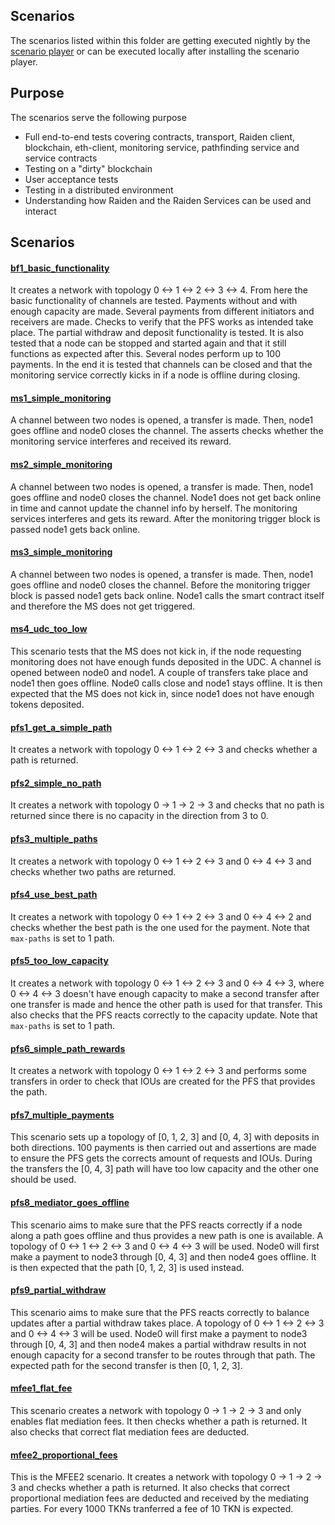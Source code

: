 ## Scenarios

The scenarios listed within this folder are getting executed nightly by the [scenario player](https://github.com/raiden-network/scenario-player/) or can be executed locally after installing the scenario player.

## Purpose

The scenarios serve the following purpose

- Full end-to-end tests covering contracts, transport, Raiden client, blockchain, eth-client, monitoring service, pathfinding service and service contracts
- Testing on a "dirty" blockchain
- User acceptance tests
- Testing in a distributed environment
- Understanding how Raiden and the Raiden Services can be used and interact

## Scenarios

#### [bf1_basic_functionality](./bf1_basic_functionality.yaml)

It creates a network with topology 0 <-> 1 <-> 2 <-> 3 <-> 4. From here the basic functionality of channels are tested.
Payments without and with enough capacity are made. Several payments from different initiators and receivers are made.
Checks to verify that the PFS works as intended take place. The partial withdraw and deposit functionality is tested.
It is also tested that a node can be stopped and started again and that it still functions as expected after this.
Several nodes perform up to 100 payments.
In the end it is tested that channels can be closed and that the monitoring service correctly kicks in if a node is offline during closing.

#### [ms1_simple_monitoring](./ms1_simple_monitoring.yaml)

A channel between two nodes is opened, a transfer is made. Then, node1 goes offline
and node0 closes the channel. The asserts checks whether the monitoring service interferes and received its reward.

#### [ms2_simple_monitoring](./ms2_simple_monitoring.yaml)

A channel between two nodes is opened, a transfer is made. Then, node1 goes offline and node0 closes the channel. Node1 does not get back online in time and cannot update the channel info by herself. The monitoring services interferes and gets its reward. After the monitoring trigger block is passed node1 gets back online.

#### [ms3_simple_monitoring](./ms3_simple_monitoring.yaml)

A channel between two nodes is opened, a transfer is made. Then, node1 goes offline and node0 closes the channel. Before the monitoring trigger block is passed node1 gets back online. Node1 calls the smart contract itself and therefore the MS does not get triggered.

#### [ms4_udc_too_low](./ms4_udc_too_low.yaml)

This scenario tests that the MS does not kick in, if the node requesting monitoring does
not have enough funds deposited in the UDC. A channel is opened between node0 and node1.
A couple of transfers take place and node1 then goes offline. Node0 calls close and node1
stays offline. It is then expected that the MS does not kick in, since node1 does not have
enough tokens deposited.

#### [pfs1_get_a_simple_path](./pfs1_get_a_simple_path.yaml)

It creates a network with topology 0 <-> 1 <-> 2 <-> 3 and checks whether a path is returned.

#### [pfs2_simple_no_path](./pfs2_simple_no_path.yaml)

It creates a network with topology 0 -> 1 -> 2 -> 3 and checks that no path is returned since there is no capacity in the direction from 3 to 0.

#### [pfs3_multiple_paths](./pfs3_multiple_paths.yaml)

It creates a network with topology 0 <-> 1 <-> 2 <-> 3 and 0 <-> 4 <-> 3 and checks whether two paths are returned.

#### [pfs4_use_best_path](./pfs4_use_best_path.yaml)

It creates a network with topology 0 <-> 1 <-> 2 <-> 3 and 0 <-> 4 <-> 2 and checks whether the best path is the one used for the payment. 
Note that `max-paths` is set to 1 path.

#### [pfs5_too_low_capacity](./pfs5_too_low_capacity.yaml)

It creates a network with topology 0 <-> 1 <-> 2 <-> 3 and 0 <-> 4 <-> 3, where 0 <-> 4 <-> 3 doesn't have enough capacity to make a second transfer after one transfer is made and hence the other path is used for that transfer. This also checks that the PFS reacts correctly to the capacity update.
Note that `max-paths` is set to 1 path.

#### [pfs6_simple_path_rewards](./pfs6_simple_path_rewards.yaml)

It creates a network with topology 0 <-> 1 <-> 2 <-> 3 and performs some transfers in order to check that IOUs are created for the PFS that provides the path.

#### [pfs7_multiple_payments](./pfs7_multiple_payments.yaml)

This scenario sets up a topology of [0, 1, 2, 3] and [0, 4, 3] with deposits in both directions.
100 payments is then carried out and assertions are made to ensure the PFS gets the corrects amount
of requests and IOUs. During the transfers the [0, 4, 3] path will have too low capacity and the other one
should be used.

#### [pfs8_mediator_goes_offline](./pfs8_mediator_goes_offline.yaml)

This scenario aims to make sure that the PFS reacts correctly if a node along
a path goes offline and thus provides a new path is one is available.
A topology of 0 <-> 1 <-> 2 <-> 3 and 0 <-> 4 <-> 3 will be used.
Node0 will first make a payment to node3 through [0, 4, 3] and then node4 goes offline. It is
then expected that the path [0, 1, 2, 3] is used instead.

#### [pfs9_partial_withdraw](./pfs9_partial_withdraw.yaml)
This scenario aims to make sure that the PFS reacts correctly to balance updates 
after a partial withdraw takes place.
A topology of 0 <-> 1 <-> 2 <-> 3 and 0 <-> 4 <-> 3 will be used.
Node0 will first make a payment to node3 through [0, 4, 3] and then node4 makes a partial withdraw
results in not enough capacity for a second transfer to be routes through that path.
The expected path for the second transfer is then [0, 1, 2, 3].

#### [mfee1_flat_fee](./mfee1_flat_fee.yaml)
This scenario creates a network with topology 0 -> 1 -> 2 -> 3 and only enables flat mediation fees.
It then checks whether a path is returned. It also checks that correct flat mediation fees are deducted.

#### [mfee2_proportional_fees](./mfee2_proportional_fees.yaml)
This is the MFEE2 scenario. It creates a network with topology 0 -> 1 -> 2 -> 3 and checks
whether a path is returned. It also checks that correct proportional mediation fees are deducted
and received by the mediating parties. For every 1000 TKNs tranferred a fee of 10 TKN is expected.